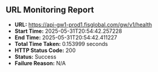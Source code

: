 ## URL Monitoring Report

- **URL:** https://api-gw1-prod1.fisglobal.com/gw/v1/health
- **Start Time:** 2025-05-31T20:54:42.257228
- **End Time:** 2025-05-31T20:54:42.411227
- **Total Time Taken:** 0.153999 seconds
- **HTTP Status Code:** 200
- **Status:** Success
- **Failure Reason:** N/A

